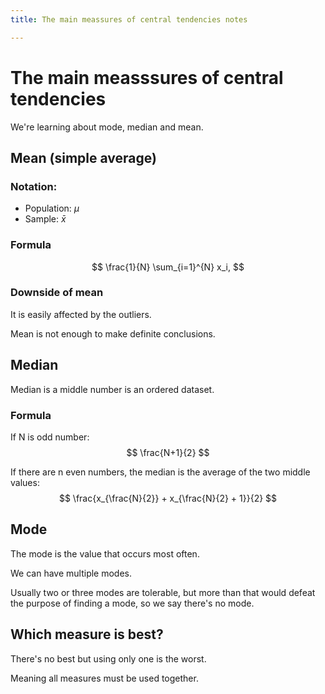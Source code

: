 ```yaml
---
title: The main meassures of central tendencies notes

---
```


# The main measssures of central tendencies 

We're learning about mode, median and mean.

## Mean (simple average)

### Notation:
* Population: $\mu$
* Sample: $\bar{x}$

### Formula
$$
\frac{1}{N} \sum_{i=1}^{N} x_i,
$$

### Downside of mean
It is easily affected by the outliers. 

Mean is not enough to make definite conclusions.

## Median

Median is a middle number is an ordered dataset.

### Formula
If N is odd number:
$$
\frac{N+1}{2}
$$

If there are n even numbers, the median is the average of the two middle values:
$$
\frac{x_{\frac{N}{2}} + x_{\frac{N}{2} + 1}}{2}
$$

## Mode
The mode is the value that occurs most often.

We can have multiple modes.

Usually two or three modes are tolerable, but more than that would defeat the purpose of finding a mode, so we say there's no mode.

## Which measure is best?

There's no best but using only one is the worst.

Meaning all measures must be used together.